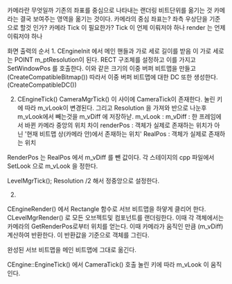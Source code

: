 카메라란 무엇일까
기존의 좌표를 중심으로 나타내는 랜더링 비트단위를 옮기는 것
카메라는 결국 보여주는 영역을 옮기는 것이다.
카메라의 중심 좌표는?
좌측 우상단을 기준으로 할것 인가?
카메라 Tick 이 필요한가?
Tick 이 언제 이뤄저야 하나
render 는 언제 이뤄저야 하나


화면 출력의 순서
1. 
CEngineInit 에서 메인 핸들과 가로 세로 길이를 받음
이 가로 세로 는 POINT m_ptResolution이 된다. 
RECT 구조체를 설정하고 이를 가지고 SetWindowPos 를 호출한다.
이와 같은 크기의 이중 버퍼 비트맵을 만들고 (CreateCompatibleBitmap()) 따라서 이중 버퍼 비트맵에 대한 DC 또한 생성한다. (CreateCompatibleDC())


2. CEngineTick()
CameraMgrTick()
이 사이에 CameraTick이 존재한다.
눌린 키에 따라 m_vLook이 변경된다.
그리고 Resolution 을 가져와 반으로 나눈후 m_vLook에서 빼는것을 m_vDiff 에 저장하낟.
m_vLook : 
m_vDiff : 한 프레임에서 바뀐 카메라 중앙의 위치 차이
renderPos : 객체가 실제로 존재하는 위치가 아닌 '현재 비트맵 상(카메라 안)에서 존재하는 위치'
RealPos : 객체가 실제로 존재하는 위치

RenderPos 는 RealPos 에서 m_vDiff 를 뺀 값이다.
각 스테이지의 cpp 파일에서 SetLook 으로 m_vLook 을 정한다.

LevelMgrTick();
Resolution /2 해서 정중앙으로 설정한다.


2.
CEngineRender() 에서 Rectangle 함수로 서브 비트맵을 하얗게 클리어 한다.
CLevelMgrRender() 로 모든 오브젝트및 컴포넌트를 랜더링한다.
이때 각 객체에서는 카메라의  GetRenderPos로부터 위치를 얻는다.
이때 카메라가 움직인 만큼 (m_vDiff) 계산하여 반환한다.
이 반환값을 기준으로 객체를 그린다.

완성된 서브 비트맵을 메인 비트맵에 그대로 옮긴다.


CEngine::EngineTick() 에서 CameraTick() 호출
눌린 키에 따라 m_vLook 이 움직인다.

